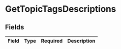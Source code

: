 # GetTopicTagsDescriptions


## Fields

| Field       | Type        | Required    | Description |
| ----------- | ----------- | ----------- | ----------- |